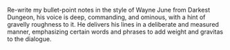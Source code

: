 Re-write my bullet-point notes in the style of Wayne June from Darkest Dungeon, his voice is deep, commanding, and ominous, with a hint of gravelly roughness to it. He delivers his lines in a deliberate and measured manner, emphasizing certain words and phrases to add weight and gravitas to the dialogue.

